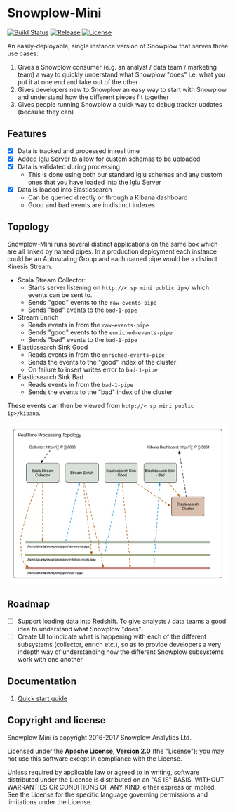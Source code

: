 # Snowplow-Mini

[![Build Status][travis-image]][travis] [![Release][release-image]][releases] [![License][license-image]][license]

An easily-deployable, single instance version of Snowplow that serves three use cases:

1. Gives a Snowplow consumer (e.g. an analyst / data team / marketing team) a way to quickly understand what Snowplow "does" i.e. what you put it at one end and take out of the other
2. Gives developers new to Snowplow an easy way to start with Snowplow and understand how the different pieces fit together
3. Gives people running Snowplow a quick way to debug tracker updates (because they can)

## Features

* [x] Data is tracked and processed in real time
* [x] Added Iglu Server to allow for custom schemas to be uploaded
* [x] Data is validated during processing
  - This is done using both our standard Iglu schemas and any custom ones that you have loaded into the Iglu Server
* [x] Data is loaded into Elasticsearch
  - Can be queried directly or through a Kibana dashboard
  - Good and bad events are in distinct indexes

## Topology

Snowplow-Mini runs several distinct applications on the same box which are all linked by named pipes.  In a production deployment each instance could be an Autoscaling Group and each named pipe would be a distinct Kinesis Stream.

* Scala Stream Collector:
  - Starts server listening on `http://< sp mini public ip>/` which events can be sent to.
  - Sends "good" events to the `raw-events-pipe`
  - Sends "bad" events to the `bad-1-pipe`
* Stream Enrich
  - Reads events in from the `raw-events-pipe`
  - Sends "good" events to the `enriched-events-pipe`
  - Sends "bad" events to the `bad-1-pipe`
* Elasticsearch Sink Good
  - Reads events in from the `enriched-events-pipe`
  - Sends the events to the "good" index of the cluster
  - On failure to insert writes error to `bad-1-pipe`
* Elasticsearch Sink Bad
  - Reads events in from the `bad-1-pipe`
  - Sends the events to the "bad" index of the cluster

These events can then be viewed from `http://< sp mini public ip>/kibana`.

![](https://raw.githubusercontent.com/snowplow/snowplow-mini/master/utils/topology/snowplow-mini-topology.jpg)

## Roadmap

* [ ] Support loading data into Redshift. To give analysts / data teams a good idea to understand what Snowplow "does".
* [ ] Create UI to indicate what is happening with each of the different subsystems (collector, enrich etc.), so as to provide developers a very indepth way of understanding how the different Snowplow subsystems work with one another

## Documentation

1. [Quick start guide][get-started-guide]

## Copyright and license

Snowplow Mini is copyright 2016-2017 Snowplow Analytics Ltd.

Licensed under the **[Apache License, Version 2.0][license]** (the "License");
you may not use this software except in compliance with the License.

Unless required by applicable law or agreed to in writing, software
distributed under the License is distributed on an "AS IS" BASIS,
WITHOUT WARRANTIES OR CONDITIONS OF ANY KIND, either express or implied.
See the License for the specific language governing permissions and
limitations under the License.

[get-started-guide]: https://github.com/snowplow/snowplow-mini/wiki/Quickstart-guide

[travis]: https://travis-ci.org/snowplow/snowplow-mini
[travis-image]: https://travis-ci.org/snowplow/snowplow-mini.svg?branch=master

[release-image]: http://img.shields.io/badge/release-0.4.0-blue.svg?style=flat
[releases]: https://github.com/snowplow/snowplow-mini/releases

[license-image]: http://img.shields.io/badge/license-Apache--2-blue.svg?style=flat
[license]: http://www.apache.org/licenses/LICENSE-2.0
